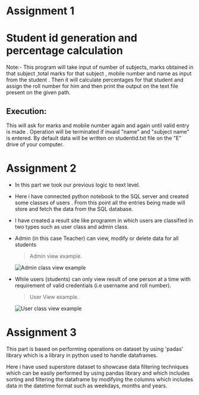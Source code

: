 # Assignment 1
# Student id generation and percentage calculation
 Note:- This program will take input of number of subjects, marks obtained in that subject ,total marks for that subject , mobile number and name as input from the student . Then it will calculate percentages for that student and assign the roll number for him and then print the output on the text file present on the given path.
## Execution:
 This will ask for marks and mobile number again and again until valid entry is made .
 Operation will be terminated if invaid "name" and "subject name" is entered.
 By default data will be written on studentid.txt file on the "E" drive of your computer.


# Assignment 2
- In this part we took our previous logic to next level. 
- Here i have connected python notebook to the SQL server and created some classes of users . From this point all the entries being made will store and fetch the data from the SQL database.
- I have created a result site like programm in which users are classified in two types such as user class and admin class.
- Admin (in this case Teacher) can view, modify or delete data for all students
  > Admin view example.

  ![Admin class view example](https://github.com/ShubhamNimase/python_assignments/assets/155907618/16d068a5-0a9a-497a-8927-4e835ffe7a31)
- While users (students) can only view result of one person at a time with requirement of valid credentials (i.e username and roll number).
  > User View example.
  
   ![User class view example](https://github.com/ShubhamNimase/python_assignments/assets/155907618/e746eff6-3e57-4e90-a193-4b1fcbdb5dda)

# Assignment 3
This part is based on performing operations on dataset by using 'padas' library which is a library in python used to handle dataframes.
</p>
Here i have used superstore dataset to showcase data filtering techniques which can be easily performed by using pandas library and which includes sorting and filtering the dataframe by modifying the columns which includes data in the datetime format such as weekdays, months and years.

